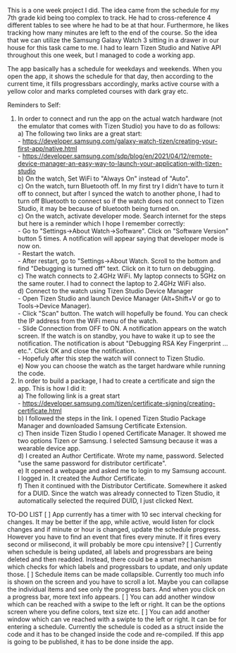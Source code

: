 This is a one week project I did. The idea came from the schedule for my 7th grade kid being too complex to track. He had to cross-reference 4 different tables to see where he had to be at that hour. Furthermore, he likes tracking how many minutes are left to the end of the course. So the idea that we can utilize the Samsung Galaxy Watch 3 sitting in a drawer in our house for this task came to me. I had to learn Tizen Studio and Native API throughout this one week, but I managed to code a working app.

The app basically has a schedule for weekdays and weekends. When you open the app, it shows the schedule for that day, then according to the current time, it fills progressbars accordingly, marks active course with a yellow color and marks completed courses with dark gray etc.

Reminders to Self:
1) In order to connect and run the app on the actual watch hardware (not the emulator that comes with Tizen Studio) you have to do as follows:<br/>
   a) The following two links are a great start:<br/>
       - https://developer.samsung.com/galaxy-watch-tizen/creating-your-first-app/native.html<br/>
       - https://developer.samsung.com/sdp/blog/en/2021/04/12/remote-device-manager-an-easy-way-to-launch-your-application-with-tizen-studio<br/>
   b) On the watch, Set WiFi to "Always On" instead of "Auto".<br/>
   c) On the watch, turn Bluetooth off. In my first try I didn't have to turn it off to connect, but after I synced the watch to another phone, I had to turn off Bluetooth to connect so if the watch does not connect to Tizen Studio, it may be because of bluetooth being turned on.<br/>
   c) On the watch, activate developer mode. Search internet for the steps but here is a reminder which I hope I remember correctly:<br/>
       - Go to "Settings->About Watch->Software". Click on "Software Version" button 5 times. A notification will appear saying that developer mode is now on.<br/>
       - Restart the watch.<br/>
       - After restart, go to "Settings->About Watch. Scroll to the bottom and find "Debugging is turned off" text. Click on it to turn on debugging.<br/>
   c) The watch connects to 2.4GHz WiFi. My laptop connects to 5GHz on the same router. I had to connect the laptop to 2.4GHz WiFi also.<br/>
   d) Connect to the watch using Tizen Studio Device Manager<br/>
       - Open Tizen Studio and launch Device Manager (Alt+Shift+V or go to Tools->Device Manager).<br/>
       - Click "Scan" button. The watch will hopefully be found. You can check the IP address from the WiFi menu of the watch.<br/>
       - Slide Connection from OFF to ON. A notification appears on the watch screen. If the watch is on standby, you have to wake it up to see the notification. The notification is about "Debugging RSA Key Fingerprint ... etc.". Click OK and close the notification.<br/>
       - Hopefuly after this step the watch will connect to Tizen Studio.<br/>
   e) Now you can choose the watch as the target hardware while running the code.<br/>
2) In order to build a package, I had to create a certificate and sign the app. This is how I did it:<br/>
   a) The following link is a great start<br/>
       - https://developer.samsung.com/tizen/certificate-signing/creating-certificate.html<br/>
   b) I followed the steps in the link. I opened Tizen Studio Package Manager and downloaded Samsung Certificate Extension.<br/>
   c) Then inside Tizen Studio I opened Certificate Manager. It showed me two options Tizen or Samsung. I selected Samsung because it was a wearable device app.<br/>
   d) I created an Author Certificate. Wrote my name, password. Selected "use the same password for distributor certificate".<br/>
   e) It opened a webpage and asked me to login to my Samsung account. I logged in. It created the Author Certificate.<br/>
   f) Then it continued with the Distributor Certificate. Somewhere it asked for a DUID. Since the watch was already connected to Tizen Studio, it automatically selected the required DUID, I just clicked Next.<br/>

TO-DO LIST
[ ] App currently has a timer with 10 sec interval checking for changes. It may be better if the app, while active, would listen for clock changes and if minute or hour is changed, update the schedule progress. However you have to find an event that fires every minute. If it fires every second or milisecond, it will probably be more cpu intensive?
[ ] Currently when schedule is being updated, all labels and progressbars are being deleted and then readded. Instead, there could be a smart mechanism which checks for which labels and progressbars to update, and only update those.
[ ] Schedule items can be made collapsible. Currently too much info is shown on the screen and you have to scroll a lot. Maybe you can collapse the individual items and see only the progress bars. And when you click on a progress bar, more text info appears.
[ ] You can add another window which can be reached with a swipe to the left or right. It can be the options screen where you define colors, text size etc.
[ ] You can add another window which can ve reached with a swipte to the left or right. It can be for entering a schedule. Currently the schedule is coded as a struct inside the code and it has to be changed inside the code and re-compiled. If this app is going to be published, it has to be done inside the app.
